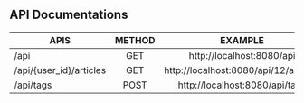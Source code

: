 ## API Documentations

|		APIS				|     METHOD        |	EXAMPLE 							|	
| -------------------------	| :----------------:| :-----------------------------------: |
| 		/api				|		GET			| http://localhost:8080/api				|
| /api/{user_id}/articles	|		GET			| http://localhost:8080/api/12/articles	|
|		/api/tags			|		POST		| http://localhost:8080/api/tags		|
